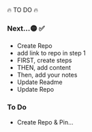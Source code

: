 🔥 TO DO 🔥

### Next...🟡 ✅
- Create Repo
- add link to repo in step 1
- FIRST, create steps
- THEN, add content
- Then, add your notes
- Update Readme
- Update Repo

### To Do
- Create Repo & Pin...
